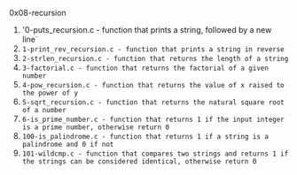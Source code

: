 0x08-recursion

1. '0-puts_recursion.c - function that prints a string, followed by a new line` 
2. `1-print_rev_recursion.c - function that prints a string in reverse` 
3. `2-strlen_recursion.c - function that returns the length of a string` 
4. `3-factorial.c - function that returns the factorial of a given number`
5. `4-pow_recursion.c - function that returns the value of x raised to the power of y`
6. `5-sqrt_recursion.c - function that returns the natural square root of a number` 
7. `6-is_prime_number.c - function that returns 1 if the input integer is a prime number, otherwise return 0` 
8. `100-is_palindrome.c - function that returns 1 if a string is a palindrome and 0 if not` 
9. `101-wildcmp.c - function that compares two strings and returns 1 if the strings can be considered identical, otherwise return 0` 

